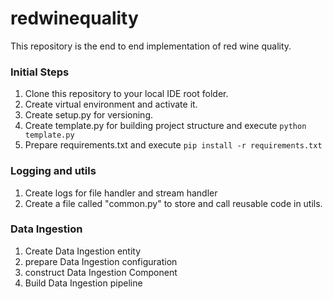 # redwinequality
This repository is the end to end implementation of red wine quality. 

### Initial Steps
1. Clone this repository to your local IDE root folder.
2. Create virtual environment and activate it.
3. Create setup.py for versioning.
4. Create template.py for building project structure and execute ```python template.py```
5. Prepare requirements.txt and execute ```pip install -r requirements.txt```

### Logging and utils

1. Create logs for file handler and stream handler
2. Create a file called "common.py" to store and call reusable code in utils.


### Data Ingestion

1. Create Data Ingestion entity
2. prepare Data Ingestion configuration
3. construct Data Ingestion Component
4. Build Data Ingestion pipeline
